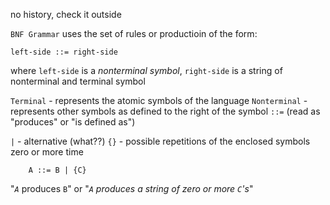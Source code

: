 no history, check it outside

`BNF Grammar` uses the set of rules or productioin of the form:
```
left-side ::= right-side
```
where `left-side` is a *nonterminal symbol*, `right-side` is a string of nonterminal and terminal symbol

`Terminal` - represents the atomic symbols of the language
`Nonterminal` - represents other symbols as defined to the right of the symbol `::=` (read as "produces" or "is defined as")

`|` - alternative (what??)
`{}` - possible repetitions of the enclosed symbols zero or more time
```
	A ::= B | {C}
```
"*`A`* produces `B`" or "*`A` produces a string of zero or more `C`'s*"

